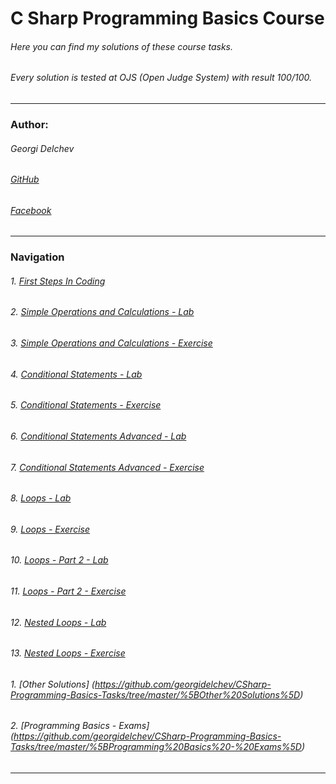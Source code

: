 # C Sharp Programming Basics Course
###### *Here you can find my solutions of these course tasks.*
###### *Every solution is tested at OJS (Open Judge System) with result 100/100.*
------------
### Author:
###### Georgi Delchev 

###### [GitHub](https://github.com/georgidelchev)
###### [Facebook](https://www.facebook.com/georgi.d99/)
------------
### Navigation

###### 1. [First Steps In Coding](https://github.com/georgidelchev/CSharp-Programming-Basics-Tasks/tree/master/01%20-%20%5BFirst%20Steps%20In%20Coding%5D)
###### 2. [Simple Operations and Calculations - Lab](https://github.com/georgidelchev/CSharp-Programming-Basics-Tasks/tree/master/02%20-%20%5BSimple%20Operations%20and%20Calculations%20-%20Lab%5D)
###### 3. [Simple Operations and Calculations - Exercise]()
###### 4. [Conditional Statements - Lab]()
###### 5. [Conditional Statements - Exercise]()
###### 6. [Conditional Statements Advanced - Lab]()
###### 7. [Conditional Statements Advanced - Exercise]()
###### 8. [Loops - Lab]()
###### 9. [Loops - Exercise]()
###### 10. [Loops - Part 2 - Lab]()
###### 11. [Loops - Part 2 - Exercise]()
###### 12. [Nested Loops - Lab]()
###### 13. [Nested Loops - Exercise]()

###### 1. [Other Solutions] (https://github.com/georgidelchev/CSharp-Programming-Basics-Tasks/tree/master/%5BOther%20Solutions%5D)
###### 2. [Programming Basics - Exams] (https://github.com/georgidelchev/CSharp-Programming-Basics-Tasks/tree/master/%5BProgramming%20Basics%20-%20Exams%5D)
------------
